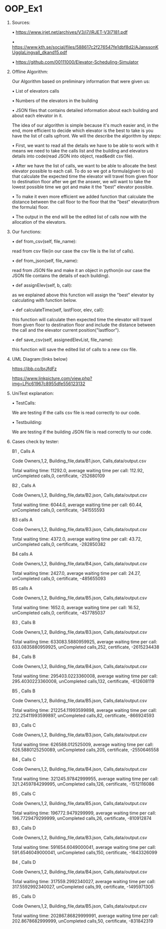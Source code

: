 # OOP_Ex1
1. Sources:

   • https://www.irjet.net/archives/V3/i7/IRJET-V3I7181.pdf

   • https://www.kth.se/social/files/588617c2f276547fe1dbf8d2/AJanssonKUgglaLingvall_dkand15.pdf

    • https://github.com/00111000/Elevator-Scheduling-Simulator

2. Offline Algorithm:

    Our Algorithm based on preliminary information that were given us:
    
    • List of elevators calls
    
    •  Numbers of the elevators in the building
    
    • JSON files that contains detailed information about each building and about each elevator in it.

    The idea of our algorithm is simple because it's much easier and, in the end, more efficient to decide which elevator is the best to take is you have the list of calls upfront.
    We will the describe the algorithm by steps:
    
    • First, we want to read all the details we have to be able to work with it means we need to take the calls list and the building and elevators details into code(read JSON into object, read&edit csv file).

    • After we have the list of calls, we want to be able to allocate the best elevator possible to each call. To do so we got a formula(given to us) that calculate the expected time the elevator will travel from given floor to destination floor after we get the answer, we will want to take the lowest possible time we got and make it the "best" elevator possible.

    • To make it even more efficient we added function that calculate the distance between the call floor to the floor that the "best" elevator(from the formula) floor.

    • The output in the end will be the edited list of calls now with the allocation of the elevators.

3. Our functions:

    • def from_csv(self, file_name):

    read from csv file(in our case the csv file is the list of calls).

    • def from_json(self, file_name):

    read from JSON file and make it an object in python(in our case the JSON file contains the details of each building).

    • def assignElev(self, b, call):

    as we explained above this function will assign the "best" elevator by calculating with function below.

    • def calculateTime(self, lastFloor, elev, call):

    this function will calculate then expected time the elevator will travel from given floor to destination floor and include the distance between the call and the elevator current position("lastfloor").

    • def save_csv(self, assignedElevList, file_name):

    this function will save the edited list of calls to a new csv file.

4. UML Diagram:(links below)

    https://ibb.co/brJfdFz

    https://www.linkpicture.com/view.php?img=LPic61967c8955dfe556123132

5. UniTest explanation:

    • TestCalls:

    We are testing if the calls csv file is read correctly to our code.

    • Testbuilding:

    We are testing if the building JSON file is read correctly to our code. 

6. Cases check by tester:

    B1 , Calls A

    Code Owners,1,2,  Building_file,data/B1.json,  Calls,data/output.csv

    Total waiting time: 11292.0,  average waiting time per call: 112.92,  unCompleted calls,0,  certificate, -252680109

    B2 , Calls A

    Code Owners,1,2,  Building_file,data/B2.json,  Calls,data/output.csv

    Total waiting time: 6044.0,  average waiting time per call: 60.44,  unCompleted calls,0,  certificate, -341555593

    B3 calls A

    Code Owners,1,2,  Building_file,data/B3.json,  Calls,data/output.csv

    Total waiting time: 4372.0,  average waiting time per call: 43.72,  unCompleted calls,0,  certificate, -282850382

    B4 calls A

    Code Owners,1,2,  Building_file,data/B4.json,  Calls,data/output.csv

    Total waiting time: 2427.0,  average waiting time per call: 24.27,  unCompleted calls,0,  certificate, -485655093

    B5 calls A

    Code Owners,1,2,  Building_file,data/B5.json,  Calls,data/output.csv

    Total waiting time: 1652.0,  average waiting time per call: 16.52,  unCompleted calls,0,  certificate, -457785037

    B3 , Calls B

    Code Owners,1,2,  Building_file,data/B3.json,  Calls,data/output.csv

    Total waiting time: 633083.5880959925,  average waiting time per call: 633.0835880959925,  unCompleted calls,252,  certificate, -2615234438

    B4 , Calls B

    Code Owners,1,2,  Building_file,data/B4.json,  Calls,data/output.csv

    Total waiting time: 295403.0223360008,  average waiting time per call: 295.4030223360008,  unCompleted calls,132,  certificate, -612608119

    B5 , Calls B

    Code Owners,1,2,  Building_file,data/B5.json,  Calls,data/output.csv

    Total waiting time: 212254.11993599898,  average waiting time per call: 212.25411993599897,  unCompleted calls,82,  certificate, -866924593

    B3 , Calls C

    Code Owners,1,2,  Building_file,data/B3.json,  Calls,data/output.csv

    Total waiting time: 626588.012525009,  average waiting time per call: 626.5880125250089,  unCompleted calls,205,  certificate, -2550646558

    B4 , Calls C

    Code Owners,1,2,  Building_file,data/B4.json,  Calls,data/output.csv

    Total waiting time: 321245.97842999955,  average waiting time per call: 321.2459784299995,  unCompleted calls,126,  certificate, -1512116086

    B5 , Calls C

    Code Owners,1,2,  Building_file,data/B5.json,  Calls,data/output.csv

    Total waiting time: 196772.9479299999,  average waiting time per call: 196.7729479299999,  unCompleted calls,26,  certificate, -810912874

    B3 , Calls D

    Code Owners,1,2,  Building_file,data/B3.json,  Calls,data/output.csv

    Total waiting time: 591654.6049000041,  average waiting time per call: 591.6546049000041,  unCompleted calls,150,  certificate, -1643326099

    B4 , Calls D

    Code Owners,1,2,  Building_file,data/B4.json,  Calls,data/output.csv

    Total waiting time: 317559.2992340027,  average waiting time per call: 317.5592992340027,  unCompleted calls,99,  certificate, -1495971305

    B5 , Calls D

    Code Owners,1,2,  Building_file,data/B5.json,  Calls,data/output.csv

    Total waiting time: 202867.86829999991,  average waiting time per call: 202.8678682999999,  unCompleted calls,50,  certificate, -831842319


